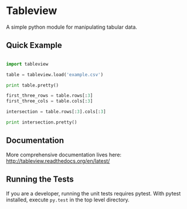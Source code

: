 Tableview
=========

A simple python module for manipulating tabular data.

Quick Example
-------------
```python

import tableview

table = tableview.load('example.csv')

print table.pretty()

first_three_rows = table.rows[:3]
first_three_cols = table.cols[:3]

intersection = table.rows[:3].cols[:3]

print intersection.pretty()

```

Documentation
-------------
More comprehensive documentation lives here: http://tableview.readthedocs.org/en/latest/

Running the Tests
-----------------

If you are a developer, running the unit tests requires pytest.  With pytest installed, execute ``py.test`` in the top level directory.


